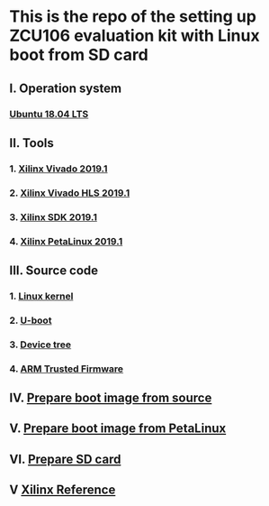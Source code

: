 # This is the repo of the setting up ZCU106 evaluation kit with Linux boot from SD card

## I. Operation system

### [Ubuntu 18.04 LTS](http://releases.ubuntu.com/18.04/)

## II. Tools

### 1. [Xilinx Vivado 2019.1](https://www.xilinx.com/support/download.html)

### 2. [Xilinx Vivado HLS 2019.1](https://www.xilinx.com/support/download.html)

### 3. [Xilinx SDK 2019.1](https://www.xilinx.com/support/download/index.html/content/xilinx/en/downloadNav/embedded-design-tools.html)

### 4. [Xilinx PetaLinux 2019.1](https://www.xilinx.com/support/download/index.html/content/xilinx/en/downloadNav/embedded-design-tools.html)

## III. Source code

### 1. [Linux kernel](https://github.com/Xilinx/linux-xlnx)

### 2. [U-boot](https://github.com/Xilinx/u-boot-xlnx)

### 3. [Device tree](https://github.com/Xilinx/device-tree-xlnx.git)

### 4. [ARM Trusted Firmware](https://github.com/Xilinx/arm-trusted-firmware.git)

## IV. [Prepare boot image from source](https://github.com/wincle626/ZCU106_Setup/blob/master/docs/imagefromsource.md)

## V. [Prepare boot image from PetaLinux](https://github.com/wincle626/ZCU106_Setup/blob/master/docs/imagefrompetalinux.md)

## VI. [Prepare SD card](https://github.com/wincle626/ZCU106_Setup/blob/master/docs/bootfromsdcard.md)

## V [Xilinx Reference](https://xilinx-wiki.atlassian.net/wiki/spaces/A/overview)
